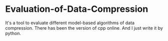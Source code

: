 # Evaluation-of-Data-Compression
It's a tool to evaluate different model-based algorithms of data compression. There has been the version of cpp online. And I just write it by python.
